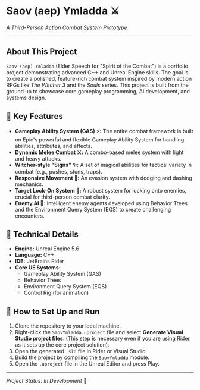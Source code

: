 # Saov (aep) Ymladda ⚔️
*A Third-Person Action Combat System Prototype*

---

## About This Project

`Saov (aep) Ymladda` (Elder Speech for "Spirit of the Combat") is a portfolio project demonstrating advanced C++ and Unreal Engine skills. The goal is to create a polished, feature-rich combat system inspired by modern action RPGs like *The Witcher 3* and the *Souls* series. This project is built from the ground up to showcase core gameplay programming, AI development, and systems design.

## 🎯 Key Features

* **Gameplay Ability System (GAS) ⚡:** The entire combat framework is built on Epic's powerful and flexible Gameplay Ability System for handling abilities, attributes, and effects.
* **Dynamic Melee Combat ⚔️:** A combo-based melee system with light and heavy attacks.
* **Witcher-style "Signs" ✨:** A set of magical abilities for tactical variety in combat (e.g., pushes, stuns, traps).
* **Responsive Movement 💨:** An evasion system with dodging and dashing mechanics.
* **Target Lock-On System 🎯:** A robust system for locking onto enemies, crucial for third-person combat clarity.
* **Enemy AI 🤖:** Intelligent enemy agents developed using Behavior Trees and the Environment Query System (EQS) to create challenging encounters.

## 🔧 Technical Details

* **Engine:** Unreal Engine 5.6
* **Language:** C++
* **IDE:** JetBrains Rider
* **Core UE Systems:**
    * Gameplay Ability System (GAS)
    * Behavior Trees
    * Environment Query System (EQS)
    * Control Rig (for animation)

## 🚀 How to Set Up and Run

1.  Clone the repository to your local machine.
2.  Right-click the `SaovYmladda.uproject` file and select **Generate Visual Studio project files**. (This step is necessary even if you are using Rider, as it sets up the core project solution).
3.  Open the generated `.sln` file in Rider or Visual Studio.
4.  Build the project by compiling the `SaovYmladda` module.
5.  Open the `.uproject` file in the Unreal Editor and press Play.

---
*Project Status: In Development* 🚧